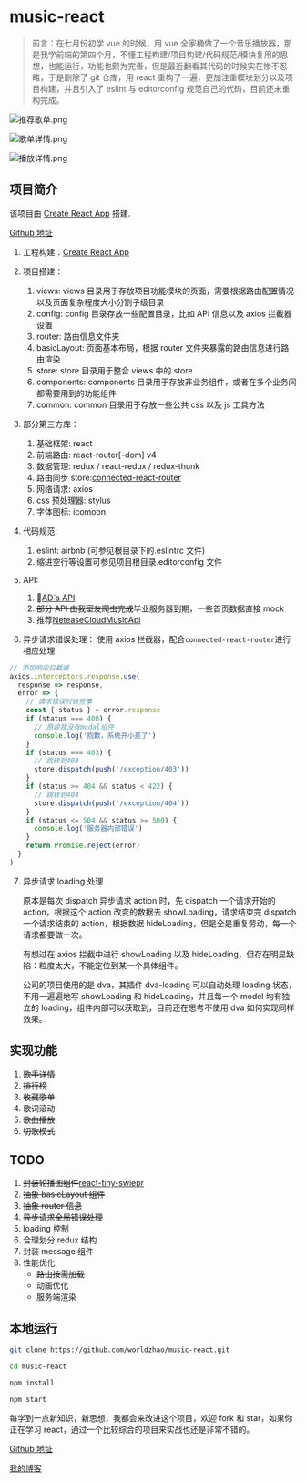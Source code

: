 # music-react

> 前言：在七月份初学 vue 的时候，用 vue 全家桶做了一个音乐播放器，那是我学前端的第四个月，不懂工程构建/项目构建/代码规范/模块复用的思想，也能运行，功能也颇为完善，但是最近翻看其代码的时候实在惨不忍睹，于是删除了 git 仓库，用 react 重构了一遍，更加注重模块划分以及项目构建，并且引入了 eslint 与 editorconfig 规范自己的代码，目前还未重构完成。

![推荐歌单.png](http://upload-images.jianshu.io/upload_images/4869616-d24aa08f95605b93.png?imageMogr2/auto-orient/strip%7CimageView2/2/w/1240)

![歌单详情.png](http://upload-images.jianshu.io/upload_images/4869616-4a367530230faed0.png?imageMogr2/auto-orient/strip%7CimageView2/2/w/1240)

![播放详情.png](https://upload-images.jianshu.io/upload_images/4869616-4adbc1a037a854b6.png?imageMogr2/auto-orient/strip%7CimageView2/2/w/1240)

## 项目简介

该项目由 [Create React App](https://github.com/facebookincubator/create-react-app) 搭建.

[Github 地址](https://github.com/worldzhao/music-react)

1.  工程构建：[Create React App](https://github.com/facebookincubator/create-react-app)

2.  项目搭建：

    1.  views: views 目录用于存放项目功能模块的页面，需要根据路由配置情况以及页面复杂程度大小分割子级目录
    2.  config: config 目录存放一些配置目录，比如 API 信息以及 axios 拦截器设置
    3.  router: 路由信息文件夹
    4.  basicLayout: 页面基本布局，根据 router 文件夹暴露的路由信息进行路由渲染
    5.  store: store 目录用于整合 views 中的 store
    6.  components: components 目录用于存放非业务组件，或者在多个业务间都需要用到的功能组件
    7.  common: common 目录用于存放一些公共 css 以及 js 工具方法

3.  部分第三方库：

    1.  基础框架: react
    2.  前端路由: react-router[-dom] v4
    3.  数据管理: redux / react-redux / redux-thunk
    4.  路由同步 store:[connected-react-router](https://github.com/supasate/connected-react-router)
    5.  网络请求: axios
    6.  css 预处理器: stylus
    7.  字体图标: icomoon

4.  代码规范:

    1.  eslint: airbnb (可参见根目录下的.eslintrc 文件)
    2.  缩进空行等设置可参见项目根目录.editorconfig 文件

5.  API:

    1.  [AD`s API](https://api.imjad.cn/cloudmusic.md)
    2.  ~~部分 API 由我室友爬虫完成~~毕业服务器到期，一些首页数据直接 mock
    3.  推荐[NeteaseCloudMusicApi](https://github.com/agnij/NeteaseCloudMusicApi)

6.  异步请求错误处理：
    使用 axios 拦截器，配合`connected-react-router`进行相应处理

```js
// 添加响应拦截器
axios.interceptors.response.use(
  response => response,
  error => {
    // 请求错误时做些事
    const { status } = error.response
    if (status === 400) {
      // 原谅我没有modal组件
      console.log('抱歉，系统开小差了')
    }
    if (status === 403) {
      // 跳转到403
      store.dispatch(push('/exception/403'))
    }
    if (status >= 404 && status < 422) {
      // 跳转到404
      store.dispatch(push('/exception/404'))
    }
    if (status <= 504 && status >= 500) {
      console.log('服务器内部错误')
    }
    return Promise.reject(error)
  }
)
```

7.  异步请求 loading 处理

    原本是每次 dispatch 异步请求 action 时，先 dispatch 一个请求开始的 action，根据这个 action 改变的数据去 showLoading，请求结束完 dispatch 一个请求结束的 action，根据数据 hideLoading，但是全是重复劳动，每一个请求都要做一次。

    有想过在 axios 拦截中进行 showLoading 以及 hideLoading，但存在明显缺陷：粒度太大，不能定位到某一个具体组件。

    公司的项目使用的是 dva，其插件 dva-loading 可以自动处理 loading 状态，不用一遍遍地写 showLoading 和 hideLoading，并且每一个 model 均有独立的 loading，组件内部可以获取到，目前还在思考不使用 dva 如何实现同样效果。

## 实现功能

1.  ~~歌手详情~~
2.  ~~排行榜~~
3.  ~~收藏歌单~~
4.  ~~歌词滚动~~
5.  ~~歌曲播放~~
6.  ~~切歌模式~~

## TODO

1.  ~~封装轮播图组件~~[react-tiny-swiepr](https://github.com/worldzhao/react-tiny-swiper)
2.  ~~抽象 basicLayout 组件~~
3.  ~~抽象 router 信息~~
4.  ~~异步请求全局错误处理~~
5.  loading 控制
6.  合理划分 redux 结构
7.  封装 message 组件
8.  性能优化
    - ~~路由按需加载~~
    - 动画优化
    - 服务端渲染

## 本地运行

```bash
git clone https://github.com/worldzhao/music-react.git

cd music-react

npm install

npm start
```

每学到一点新知识，新思想，我都会来改进这个项目，欢迎 fork 和 star，如果你正在学习 react，通过一个比较综合的项目来实战也还是非常不错的。

[Github 地址](https://github.com/worldzhao/music-react)

[我的博客](https://worldzhao.github.io/archives/)
